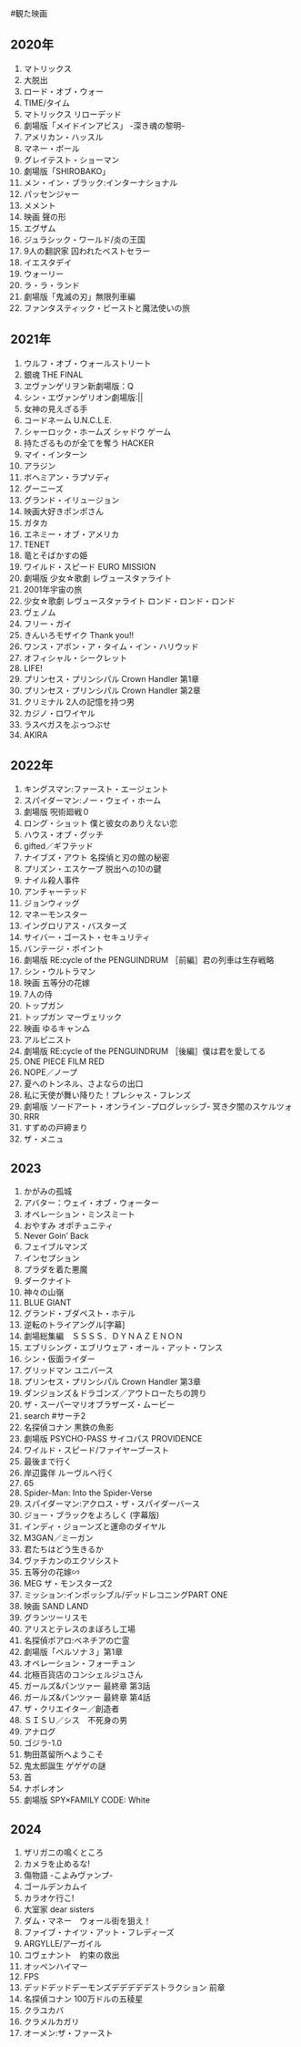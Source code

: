 #観た映画
## 2020年
1. マトリックス
1. 大脱出
1. ロード・オブ・ウォー
1. TIME/タイム
1. マトリックス リローデッド
1. 劇場版「メイドインアビス」 -深き魂の黎明-
1. アメリカン・ハッスル
1. マネー・ボール
1. グレイテスト・ショーマン
1. 劇場版「SHIROBAKO」
1. メン・イン・ブラック:インターナショナル
1. パッセンジャー
1. メメント
1. 映画 聲の形
1. エグザム
1. ジュラシック・ワールド/炎の王国
1. 9人の翻訳家 囚われたベストセラー
1. イエスタデイ
1. ウォーリー
1. ラ・ラ・ランド
1. 劇場版「鬼滅の刃」無限列車編
1. ファンタスティック・ビーストと魔法使いの旅
## 2021年
1. ウルフ・オブ・ウォールストリート
1. 銀魂 THE FINAL
1. ヱヴァンゲリヲン新劇場版：Q
1. シン・エヴァンゲリオン劇場版:||
1. 女神の見えざる手
1. コードネーム U.N.C.L.E.
1. シャーロック・ホームズ シャドウ ゲーム
1. 持たざるものが全てを奪う HACKER
1. マイ・インターン
1. アラジン
1. ボヘミアン・ラプソディ
1. グーニーズ
1. グランド・イリュージョン
1. 映画大好きポンポさん
1. ガタカ
1. エネミー・オブ・アメリカ
1. TENET
1. 竜とそばかすの姫
1. ワイルド・スピード EURO MISSION
1. 劇場版 少女☆歌劇 レヴュースタァライト
1. 2001年宇宙の旅
1. 少女☆歌劇 レヴュースタァライト ロンド・ロンド・ロンド
1. ヴェノム
1. フリー・ガイ
1. きんいろモザイク Thank you!!
1. ワンス・アポン・ア・タイム・イン・ハリウッド
1. オフィシャル・シークレット
1. LIFE!
1. プリンセス・プリンシパル Crown Handler 第1章
1. プリンセス・プリンシパル Crown Handler 第2章
1. クリミナル 2人の記憶を持つ男
1. カジノ・ロワイヤル
1. ラスベガスをぶっつぶせ
1. AKIRA
## 2022年
1. キングスマン:ファースト・エージェント
2. スパイダーマン:ノー・ウェイ・ホーム
3. 劇場版 呪術廻戦０
4. ロング・ショット 僕と彼女のありえない恋
5. ハウス・オブ・グッチ
6. gifted／ギフテッド
7. ナイブズ・アウト 名探偵と刃の館の秘密
8. プリズン・エスケープ 脱出への10の鍵
9. ナイル殺人事件
10. アンチャーテッド
11. ジョンウィッグ
12. マネーモンスター
13. イングロリアス・バスターズ
14. サイバー・ゴースト・セキュリティ
15. バンテージ・ポイント
16. 劇場版 RE:cycle of the PENGUINDRUM ［前編］君の列車は生存戦略
17. シン・ウルトラマン
18. 映画 五等分の花嫁
19. 7人の侍
20. トップガン
21. トップガン マーヴェリック
22. 映画 ゆるキャン△
23. アルピニスト
24. 劇場版 RE:cycle of the PENGUINDRUM ［後編］僕は君を愛してる
25. ONE PIECE FILM RED
26. NOPE／ノープ
27. 夏へのトンネル、さよならの出口
28. 私に天使が舞い降りた！プレシャス・フレンズ
29. 劇場版 ソードアート・オンライン -プログレッシブ- 冥き夕闇のスケルツォ
30. RRR
31. すずめの戸締まり
32. ザ・メニュ  
## 2023
1. かがみの孤城
2. アバター：ウェイ・オブ・ウォーター
3. オペレーション・ミンスミート
4. おやすみ オポチュニティ
5. Never Goin’ Back
6. フェイブルマンズ
7. インセプション
8. プラダを着た悪魔
9. ダークナイト
10. 神々の山嶺
11. BLUE GIANT
12. グランド・ブダペスト・ホテル
13. 逆転のトライアングル[字幕]
14. 劇場総集編　ＳＳＳＳ．ＤＹＮＡＺＥＮＯＮ
15. エブリシング・エブリウェア・オール・アット・ワンス
16. シン・仮面ライダー
17. グリッドマン ユニバース
18. プリンセス・プリンシパル Crown Handler 第3章
19. ダンジョンズ＆ドラゴンズ／アウトローたちの誇り
20. ザ・スーパーマリオブラザーズ・ムービー
21. search #サーチ2
22. 名探偵コナン 黒鉄の魚影
23. 劇場版 PSYCHO-PASS サイコパス PROVIDENCE
24. ワイルド・スピード/ファイヤーブースト
25. 最後まで行く
26. 岸辺露伴 ルーヴルへ行く
27. 65
28. Spider-Man: Into the Spider-Verse
29. スパイダーマン:アクロス・ザ・スパイダーバース
30. ジョー・ブラックをよろしく (字幕版)
31. インディ・ジョーンズと運命のダイヤル
32. M3GAN／ミーガン
33. 君たちはどう生きるか
34. ヴァチカンのエクソシスト
35. 五等分の花嫁∽
36. MEG ザ・モンスターズ2
37. ミッション:インポッシブル/デッドレコニングPART ONE
38. 映画 SAND LAND
39. グランツーリスモ
40. アリスとテレスのまぼろし工場
41. 名探偵ポアロ:ベネチアの亡霊
42. 劇場版「ペルソナ３」第1章
43. オペレーション・フォーチュン
44. 北極百貨店のコンシェルジュさん
45. ガールズ&パンツァー 最終章 第3話
46. ガールズ&パンツァー 最終章 第4話
47. ザ・クリエイター／創造者
48. ＳＩＳＵ／シス　不死身の男
49. アナログ
50. ゴジラ-1.0
51. 駒田蒸留所へようこそ
52. 鬼太郎誕生 ゲゲゲの謎
53. 首
54. ナポレオン
55. 劇場版 SPY×FAMILY CODE: White
## 2024
1. ザリガニの鳴くところ
2. カメラを止めるな!
3. 傷物語 -こよみヴァンプ-
4. ゴールデンカムイ
5. カラオケ行こ!
6. 大室家 dear sisters
7. ダム・マネー　ウォール街を狙え！
8. ファイブ・ナイツ・アット・フレディーズ
9. ARGYLLE/アーガイル
10. コヴェナント　約束の救出
11. オッペンハイマー
12. FPS
13. デッドデッドデーモンズデデデデデストラクション 前章
14. 名探偵コナン 100万ドルの五稜星
15. クラユカバ
16. クラメルカガリ
17. オーメン:ザ・ファースト

